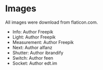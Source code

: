 # Images
All images were download from flaticon.com.
* Info: Author Freepik
* Light: Author Freepik
* Measurement: Author Freepik
* Next: Author alfanz
* Shutter: Author ibrandify
* Switch: Author feen
* Socket: Author edt.im